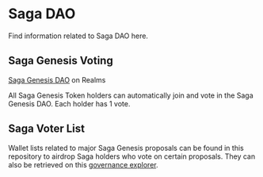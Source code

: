 # Saga DAO
Find information related to Saga DAO here.

## Saga Genesis Voting

[Saga Genesis DAO](https://app.realms.today/dao/652CA3GEcZjxVvEjCiMeAxuyFG6GaPHZeN6yh4cNJ1Ns) on Realms

All Saga Genesis Token holders can automatically join and vote in the Saga Genesis DAO. Each holder has 1 vote.

## Saga Voter List

Wallet lists related to major Saga Genesis proposals can be found in this repository to airdrop Saga holders who vote on certain proposals. They can also be retrieved on this [governance explorer](https://www.governance.so/dao/652CA3GEcZjxVvEjCiMeAxuyFG6GaPHZeN6yh4cNJ1Ns).
